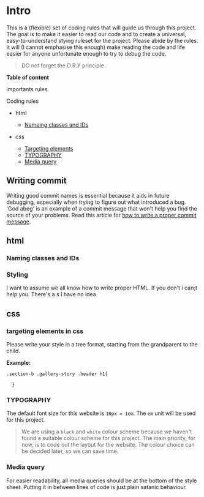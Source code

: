 
# Intro
This is a (flexible) set of coding rules that will guide us through this project. The goal is to make it easier to read our code and to create a universal, easy-to-understand stying ruleset for the project. Please abide by the rules. It will (I cannot emphasise this enough) make reading the code and life easier for anyone unfortunate enough to try to debug the code.

> DO not forget the D.R.Y principle

**Table of content**

importants rules


Coding rules
- html
    - [Nameing classes and IDs](#naming-classes-and-ids)

- css
    - [Targeting elements](#targeting-elements-in-css)
    - [TYPOGRAPHY](#typography)
    - [Media query](#media-query)



## Writing commit
Writing good commit names is essential because it aids in future debugging, especially when trying to figure out what introduced a bug. 'God abeg' is an example of a commit message that won't help you find the source of your problems.
Read this article for [how to write a proper commit message](https://cbea.ms/git-commit/).



## html


### Naming classes and IDs

### Styling

I want to assume we all know how to write proper HTML. If you don't i can;t help you. There's a s I have no idea

## css

### targeting elements in css
Please write your style in a tree format, starting from the grandparent to the child.

**Example:**

```
.section-b .gallery-story .header h1{

  }
```


### TYPOGRAPHY
The default font size for this website is `10px = 1em`.
The `em` unit will be used for this project.

>We are using a `black` and `white` colour scheme because we haven't found a suitable colour scheme for this project. The main priority, for now, is to code out the layout for the website. The colour choice can be decided later, so we can save time.

### Media query
For easier readability, all media queries should be at the bottom of the style sheet. Putting it in between lines of code is just plain satanic behaviour.